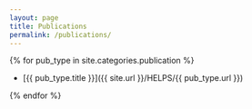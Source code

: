 ```yaml
---
layout: page
title: Publications
permalink: /publications/
---
```


{% for pub_type in site.categories.publication %}
    
- [{{ pub_type.title }}]({{ site.url }}/HELPS/{{ pub_type.url }})

{% endfor %}

